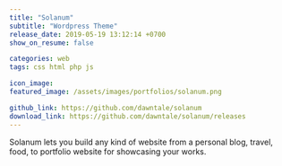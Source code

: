 ```yaml
---
title: "Solanum"
subtitle: "Wordpress Theme"
release_date: 2019-05-19 13:12:14 +0700
show_on_resume: false

categories: web
tags: css html php js

icon_image:
featured_image: /assets/images/portfolios/solanum.png

github_link: https://github.com/dawntale/solanum
download_link: https://github.com/dawntale/solanum/releases
---
```

Solanum lets you build any kind of website from a personal blog, travel, food, to portfolio website for showcasing your works.
